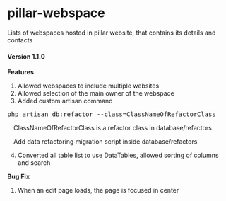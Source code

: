 # pillar-webspace
Lists of webspaces hosted in pillar website, that contains its details and contacts

<h4>Version 1.1.0</h4>

<strong>Features</strong>

1. Allowed webspaces to include multiple websites
2. Allowed selection of the main owner of the webspace
3. Added custom artisan command
<pre>
php artisan db:refactor --class=ClassNameOfRefactorClass
</pre>

&emsp;ClassNameOfRefactorClass is a refactor class in database/refactors

&emsp;Add data refactoring migration script inside database/refactors

4. Converted all table list to use DataTables, allowed sorting of columns and search

<strong>Bug Fix</strong>

1. When an edit page loads, the page is focused in center

